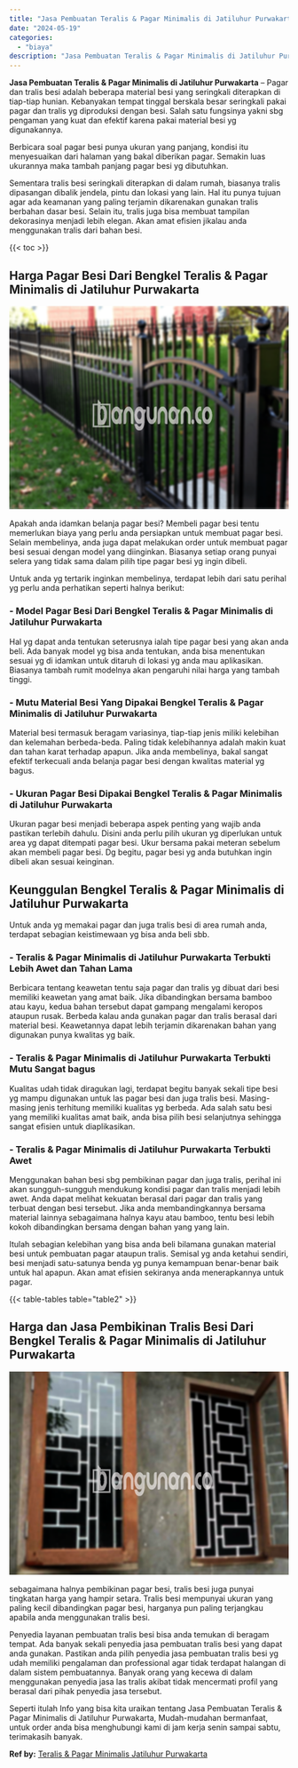```yaml
---
title: "Jasa Pembuatan Teralis & Pagar Minimalis di Jatiluhur Purwakarta"
date: "2024-05-19"
categories: 
  - "biaya"
description: "Jasa Pembuatan Teralis & Pagar Minimalis di Jatiluhur Purwakarta. Seperti itulah Info yang bisa kita uraikan tentang Jasa Pembuatan Teralis & Pagar Minimalis..."
---
```


**Jasa Pembuatan Teralis & Pagar Minimalis di Jatiluhur Purwakarta** – Pagar dan tralis besi adalah beberapa material besi yang seringkali diterapkan di tiap-tiap hunian. Kebanyakan tempat tinggal berskala besar seringkali pakai pagar dan tralis yg diproduksi dengan besi. Salah satu fungsinya yakni sbg pengaman yang kuat dan efektif karena pakai material besi yg digunakannya.

Berbicara soal pagar besi punya ukuran yang panjang, kondisi itu menyesuaikan dari halaman yang bakal diberikan pagar. Semakin luas ukurannya maka tambah panjang pagar besi yg dibutuhkan.

Sementara tralis besi seringkali diterapkan di dalam rumah, biasanya tralis dipasangan dibalik jendela, pintu dan lokasi yang lain. Hal itu punya tujuan agar ada keamanan yang paling terjamin dikarenakan gunakan tralis berbahan dasar besi. Selain itu, tralis juga bisa membuat tampilan dekorasinya menjadi lebih elegan. Akan amat efisien jikalau anda menggunakan tralis dari bahan besi.

{{< toc >}}

## Harga Pagar Besi Dari Bengkel Teralis & Pagar Minimalis di Jatiluhur Purwakarta

![Jasa Pembuatan Teralis & Pagar Minimalis di Jatiluhur Purwakarta](/images/pagar-minimalis-murah-65.png)

Apakah anda idamkan belanja pagar besi? Membeli pagar besi tentu memerlukan biaya yang perlu anda persiapkan untuk membuat pagar besi. Selain membelinya, anda juga dapat melakukan order untuk membuat pagar besi sesuai dengan model yang diinginkan. Biasanya setiap orang punyai selera yang tidak sama dalam pilih tipe pagar besi yg ingin dibeli.

Untuk anda yg tertarik inginkan membelinya, terdapat lebih dari satu perihal yg perlu anda perhatikan seperti halnya berikut:
### \- Model Pagar Besi Dari Bengkel Teralis & Pagar Minimalis di Jatiluhur Purwakarta

Hal yg dapat anda tentukan seterusnya ialah tipe pagar besi yang akan anda beli. Ada banyak model yg bisa anda tentukan, anda bisa menentukan sesuai yg di idamkan untuk ditaruh di lokasi yg anda mau aplikasikan. Biasanya tambah rumit modelnya akan pengaruhi nilai harga yang tambah tinggi.

### \- Mutu Material Besi Yang Dipakai Bengkel Teralis & Pagar Minimalis di Jatiluhur Purwakarta

Material besi termasuk beragam variasinya, tiap-tiap jenis miliki kelebihan dan kelemahan berbeda-beda. Paling tidak kelebihannya adalah makin kuat dan tahan karat terhadap apapun. Jika anda membelinya, bakal sangat efektif terkecuali anda belanja pagar besi dengan kwalitas material yg bagus.

### \- Ukuran Pagar Besi Dipakai Bengkel Teralis & Pagar Minimalis di Jatiluhur Purwakarta

Ukuran pagar besi menjadi beberapa aspek penting yang wajib anda pastikan terlebih dahulu. Disini anda perlu pilih ukuran yg diperlukan untuk area yg dapat ditempati pagar besi. Ukur bersama pakai meteran sebelum akan membeli pagar besi. Dg begitu, pagar besi yg anda butuhkan ingin dibeli akan sesuai keinginan.

## Keunggulan Bengkel Teralis & Pagar Minimalis di Jatiluhur Purwakarta

Untuk anda yg memakai pagar dan juga tralis besi di area rumah anda, terdapat sebagian keistimewaan yg bisa anda beli sbb.

### \- Teralis & Pagar Minimalis di Jatiluhur Purwakarta Terbukti Lebih Awet dan Tahan Lama

Berbicara tentang keawetan tentu saja pagar dan tralis yg dibuat dari besi memiliki keawetan yang amat baik. Jika dibandingkan bersama bamboo atau kayu, kedua bahan tersebut dapat gampang mengalami keropos ataupun rusak. Berbeda kalau anda gunakan pagar dan tralis berasal dari material besi. Keawetannya dapat lebih terjamin dikarenakan bahan yang digunakan punya kwalitas yg baik.

### \- Teralis & Pagar Minimalis di Jatiluhur Purwakarta Terbukti Mutu Sangat bagus

Kualitas udah tidak diragukan lagi, terdapat begitu banyak sekali tipe besi yg mampu digunakan untuk las pagar besi dan juga tralis besi. Masing-masing jenis terhitung memiliki kualitas yg berbeda. Ada salah satu besi yang memiliki kualitas amat baik, anda bisa pilih besi selanjutnya sehingga sangat efisien untuk diaplikasikan.

### \- Teralis & Pagar Minimalis di Jatiluhur Purwakarta Terbukti Awet

Menggunakan bahan besi sbg pembikinan pagar dan juga tralis, perihal ini akan sungguh-sungguh mendukung kondisi pagar dan tralis menjadi lebih awet. Anda dapat melihat kekuatan berasal dari pagar dan tralis yang terbuat dengan besi tersebut. Jika anda membandingkannya bersama material lainnya sebagaimana halnya kayu atau bamboo, tentu besi lebih kokoh dibandingkan bersama dengan bahan yang yang lain.

Itulah sebagian kelebihan yang bisa anda beli bilamana gunakan material besi untuk pembuatan pagar ataupun tralis. Semisal yg anda ketahui sendiri, besi menjadi satu-satunya benda yg punya kemampuan benar-benar baik untuk hal apapun. Akan amat efisien sekiranya anda menerapkannya untuk pagar.

{{< table-tables table="table2" >}}

## Harga dan Jasa Pembikinan Tralis Besi Dari Bengkel Teralis & Pagar Minimalis di Jatiluhur Purwakarta

![Jasa Pembuatan Teralis & Pagar Minimalis di Jatiluhur Purwakarta](/images/teralis-minimalis-murah-41.png)

sebagaimana halnya pembikinan pagar besi, tralis besi juga punyai tingkatan harga yang hampir setara. Tralis besi mempunyai ukuran yang paling kecil dibandingkan pagar besi, harganya pun paling terjangkau apabila anda menggunakan tralis besi.

Penyedia layanan pembuatan tralis besi bisa anda temukan di beragam tempat. Ada banyak sekali penyedia jasa pembuatan tralis besi yang dapat anda gunakan. Pastikan anda pilih penyedia jasa pembuatan tralis besi yg udah memiliki pengalaman dan professional agar tidak terdapat halangan di dalam sistem pembuatannya. Banyak orang yang kecewa di dalam menggunakan penyedia jasa las tralis akibat tidak mencermati profil yang berasal dari pihak penyedia jasa tersebut.

Seperti itulah Info yang bisa kita uraikan tentang Jasa Pembuatan Teralis & Pagar Minimalis di Jatiluhur Purwakarta, Mudah-mudahan bermanfaat, untuk order anda bisa menghubungi kami di jam kerja senin sampai sabtu, terimakasih banyak.

**Ref by:** [Teralis & Pagar Minimalis Jatiluhur Purwakarta](https://id.wikipedia.org/wiki/Teralis)

